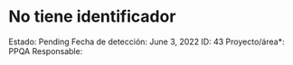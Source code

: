# No tiene identificador

Estado: Pending
Fecha de detección: June 3, 2022
ID: 43
Proyecto/área*: PPQA
Responsable: